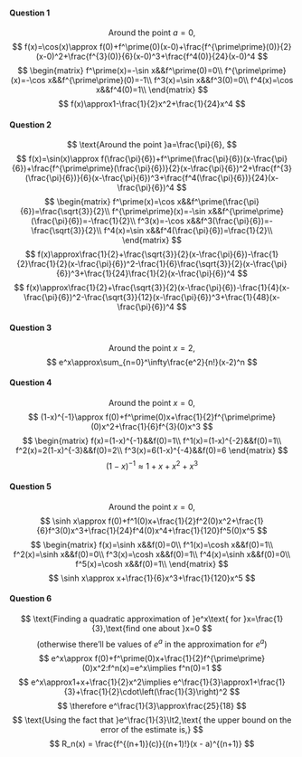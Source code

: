 #### Question 1
$$
\text{Around the point }a=0,
$$
$$
f(x)=\cos(x)\approx f(0)+f^\prime(0)(x-0)+\frac{f^{\prime\prime}(0)}{2}(x-0)^2+\frac{f^{3}(0)}{6}(x-0)^3+\frac{f^4(0)}{24}(x-0)^4
$$
$$
\begin{matrix}
f^\prime(x)=-\sin x&&f^\prime(0)=0\\
f^{\prime\prime}(x)=-\cos x&&f^{\prime\prime}(0)=-1\\
f^3(x)=\sin  x&&f^3(0)=0\\
f^4(x)=\cos x&&f^4(0)=1\\
\end{matrix}
$$
$$
f(x)\approx1-\frac{1}{2}x^2+\frac{1}{24}x^4
$$
#### Question 2
$$
\text{Around the point }a=\frac{\pi}{6},
$$
$$
f(x)=\sin(x)\approx f(\frac{\pi}{6})+f^\prime(\frac{\pi}{6})(x-\frac{\pi}{6})+\frac{f^{\prime\prime}(\frac{\pi}{6})}{2}(x-\frac{\pi}{6})^2+\frac{f^{3}(\frac{\pi}{6})}{6}(x-\frac{\pi}{6})^3+\frac{f^4(\frac{\pi}{6})}{24}(x-\frac{\pi}{6})^4
$$
$$
\begin{matrix}
f^\prime(x)=\cos x&&f^\prime(\frac{\pi}{6})=\frac{\sqrt{3}}{2}\\
f^{\prime\prime}(x)=-\sin x&&f^{\prime\prime}(\frac{\pi}{6})=-\frac{1}{2}\\
f^3(x)=-\cos  x&&f^3(\frac{\pi}{6})=-\frac{\sqrt{3}}{2}\\
f^4(x)=\sin x&&f^4(\frac{\pi}{6})=\frac{1}{2}\\
\end{matrix}
$$
$$
f(x)\approx\frac{1}{2}+\frac{\sqrt{3}}{2}(x-\frac{\pi}{6})-\frac{1}{2}\frac{1}{2}(x-\frac{\pi}{6})^2-\frac{1}{6}\frac{\sqrt{3}}{2}(x-\frac{\pi}{6})^3+\frac{1}{24}\frac{1}{2}(x-\frac{\pi}{6})^4
$$
$$
f(x)\approx\frac{1}{2}+\frac{\sqrt{3}}{2}(x-\frac{\pi}{6})-\frac{1}{4}(x-\frac{\pi}{6})^2-\frac{\sqrt{3}}{12}(x-\frac{\pi}{6})^3+\frac{1}{48}(x-\frac{\pi}{6})^4
$$
#### Question 3
$$
\text{Around the point }x=2,
$$
$$
e^x\approx\sum_{n=0}^\infty\frac{e^2}{n!}(x-2)^n
$$
#### Question 4
$$
\text{Around the point }x=0,
$$
$$
(1-x)^{-1}\approx f(0)+f^\prime(0)x+\frac{1}{2}f^{\prime\prime}(0)x^2+\frac{1}{6}f^{3}(0)x^3
$$
$$
\begin{matrix}
f(x)=(1-x)^{-1}&&f(0)=1\\
f^1(x)=(1-x)^{-2}&&f(0)=1\\
f^2(x)=2(1-x)^{-3}&&f(0)=2\\
f^3(x)=6(1-x)^{-4}&&f(0)=6
\end{matrix}
$$
$$
(1-x)^{-1}\approx1+x+x^2+x^3
$$
#### Question 5
$$
\text{Around the point }x=0,
$$
$$
\sinh x\approx f(0)+f^1(0)x+\frac{1}{2}f^2(0)x^2+\frac{1}{6}f^3(0)x^3+\frac{1}{24}f^4(0)x^4+\frac{1}{120}f^5(0)x^5
$$
$$
\begin{matrix}
f(x)=\sinh x&&f(0)=0\\
f^1(x)=\cosh x&&f(0)=1\\
f^2(x)=\sinh x&&f(0)=0\\
f^3(x)=\cosh x&&f(0)=1\\
f^4(x)=\sinh x&&f(0)=0\\
f^5(x)=\cosh x&&f(0)=1\\
\end{matrix}
$$
$$
\sinh x\approx x+\frac{1}{6}x^3+\frac{1}{120}x^5
$$
#### Question 6
$$
\text{Finding a quadratic approximation of }e^x\text{ for }x=\frac{1}{3},\text{find one about }x=0
$$
$$
\text{(otherwise there'll be values of }e^a\text{ in the approximation for }e^a\text{)}
$$
$$
e^x\approx f(0)+f^\prime(0)x+\frac{1}{2}f^{\prime\prime}(0)x^2:f^n(x)=e^x\implies f^n(0)=1
$$
$$
e^x\approx1+x+\frac{1}{2}x^2\implies e^\frac{1}{3}\approx1+\frac{1}{3}+\frac{1}{2}\cdot\left(\frac{1}{3}\right)^2
$$
$$
\therefore e^\frac{1}{3}\approx\frac{25}{18}
$$
$$
\text{Using the fact that }e^\frac{1}{3}\lt2,\text{ the upper bound on the error of the estimate is,}
$$
$$
R_n(x) = \frac{f^{(n+1)}(c)}{(n+1)!}(x - a)^{(n+1)}
$$